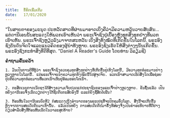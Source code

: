 ```yaml
---
title:  ຂໍ້ຄິດເພີ່ມເຕີມ
date:   17/01/2020
---
```


"ໃນສາຍຕາຂອງມະນຸດ ປະຫວັດສາດທີ່ຜ່ານມາອາດເບິ່ງຄືວ່າມີຄວາມຫວຸ້ນວາຍສັບສົນ... ແຕ່ດານີເອນນັ້ນສະແດງໃຫ້ພວກເຮົາເຫັນວ່າ ພຣະເຈົ້າຊົງຢູ່ເບື້ອງຫຼັງທຸກສິ່ງທຸກຢ່າງທີ່ພວກເຮົາເຫັນ. ພຣະເຈົ້າຊົງຫຼຽວລົງມາຈາກສະຫວັນ ເບິ່ງສິ່ງທັງໝົດທີ່ເກີດຂຶ້ນໃນໂລກນີ້. ພຣະອົງຊົງບັນດົນຈິດໃຈແລະແນວຄິດຂອງຜູ້ນຳທັງຫຼາຍ. ພຣະອົງຊົງເຮັດໃຫ້ສິ່ງຕ່າງໆນັ້ນເກີດຂຶ້ນ. ພຣະອົງຊົງກະທຳສິ່ງທີ່ດີທີ່ສຸດ. "Daniel A Reader's Guide ໂດຍທ່ານ ວິລຽມຊີ)

**ຄຳຖາມຄົ້ນຄວ້າ**

`1.	ມັນເປັນການດີທີ່ຮູ້ວ່າ ພຣະເຈົ້າຊົງຄວບຄຸມທຸກສິ່ງທຸກຢ່າງທີ່ເກີດຂຶ້ນຢູ່ເທິງໂລກນີ້, ມີຄວາມທຸກທໍລະມານຢ່າງຫຼວງຫຼາຍໃນໂລກນີ້. ແຕ່ພຣະເຈົ້າຈະນຳຄວາມທຸກທັງໝົດນີ້ໄປສູ່ຈຸດຈົບ. ພວກເຮົາສາມາດເຮັດສິ່ງໃດເພື່ອຊ່ອຍຢຸດຕິຄວາມທຸກທໍລະມານທີ່ພວກເຮົາເຫັນຢູ່ອ້ອມຮອບໂຕເຮົາ.`

`2.	ກະສັດເນບູກາດເນັດຊາໄດ້ສ້າງຄວາມເຈັບປວດແກ່ປະຊາຊົນຂອງພຣະເຈົ້າຢ່າງຫຼວງຫຼາຍ. ຄັນຊັ້ນແລ້ວ ເປັນຫຍັງດານີເອນຈຶ່ງເຮັດວຽກຢ່າງໃກ້ຊິດກັບກະສັດອົງນີ້ ແລະກໍຍັງຊື່ສັດຕໍ່ເພີ່ນ?`

`3.	ກ້ອນຫີນໃນດານີເອນບົດທີ2 ກໍສະແດງເຖິງອຳນາດຂອງພຣະເຢຊູທີ່ຈະປົກຄຸມທົ່ວໂລກ. ສິ່ງນີ້ຈະເກີດຂຶ້ນຫຼັງຈາກການສະເດັດກັບມາເທົ່ານັ້ນ. ແລ້ວເປັນຫຍັງ ການສະເດັດກັບມາຄັ້ງທີສອງຈຶ່ງເປັນຄຳອະທິບາຍທີ່ດີຢ່າງດຽວສຳລັບສິ່ງທີ່ກ້ອນຫີນເຮັດໃນວາລະສຸດທ້າຍ?`